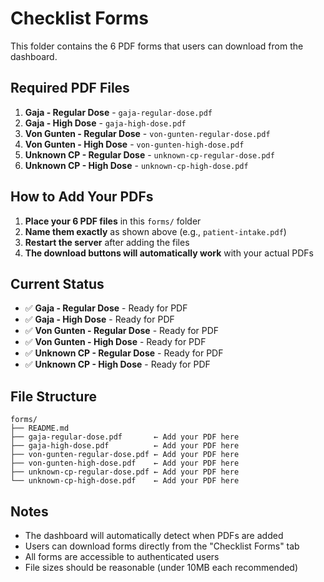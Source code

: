# Checklist Forms

This folder contains the 6 PDF forms that users can download from the dashboard.

## Required PDF Files

1. **Gaja - Regular Dose** - `gaja-regular-dose.pdf`
2. **Gaja - High Dose** - `gaja-high-dose.pdf`
3. **Von Gunten - Regular Dose** - `von-gunten-regular-dose.pdf`
4. **Von Gunten - High Dose** - `von-gunten-high-dose.pdf`
5. **Unknown CP - Regular Dose** - `unknown-cp-regular-dose.pdf`
6. **Unknown CP - High Dose** - `unknown-cp-high-dose.pdf`

## How to Add Your PDFs

1. **Place your 6 PDF files** in this `forms/` folder
2. **Name them exactly** as shown above (e.g., `patient-intake.pdf`)
3. **Restart the server** after adding the files
4. **The download buttons will automatically work** with your actual PDFs

## Current Status

- ✅ **Gaja - Regular Dose** - Ready for PDF
- ✅ **Gaja - High Dose** - Ready for PDF  
- ✅ **Von Gunten - Regular Dose** - Ready for PDF
- ✅ **Von Gunten - High Dose** - Ready for PDF
- ✅ **Unknown CP - Regular Dose** - Ready for PDF
- ✅ **Unknown CP - High Dose** - Ready for PDF

## File Structure

```
forms/
├── README.md
├── gaja-regular-dose.pdf       ← Add your PDF here
├── gaja-high-dose.pdf          ← Add your PDF here
├── von-gunten-regular-dose.pdf ← Add your PDF here
├── von-gunten-high-dose.pdf    ← Add your PDF here
├── unknown-cp-regular-dose.pdf ← Add your PDF here
└── unknown-cp-high-dose.pdf    ← Add your PDF here
```

## Notes

- The dashboard will automatically detect when PDFs are added
- Users can download forms directly from the "Checklist Forms" tab
- All forms are accessible to authenticated users
- File sizes should be reasonable (under 10MB each recommended)
